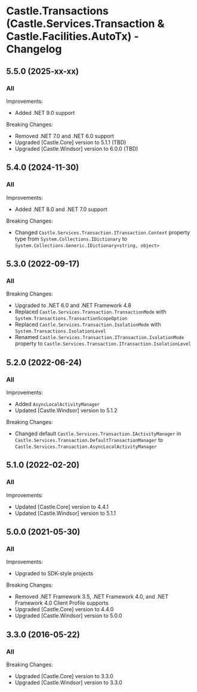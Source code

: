 # Castle.Transactions (Castle.Services.Transaction &amp; Castle.Facilities.AutoTx) - Changelog

## 5.5.0 (2025-xx-xx)
### All

Improvements:
- Added .NET 9.0 support

Breaking Changes:
- Removed .NET 7.0 and .NET 6.0 support
- Upgraded [Castle.Core] version to 5.1.1 (TBD)
- Upgraded [Castle.Windsor] version to 6.0.0 (TBD)


## 5.4.0 (2024-11-30)
### All

Improvements:
- Added .NET 8.0 and .NET 7.0 support

Breaking Changes:
- Changed ```Castle.Services.Transaction.ITransaction.Context``` property type from ```System.Collections.IDictionary``` to ```System.Collections.Generic.IDictionary<string, object>```


## 5.3.0 (2022-09-17)

### All

Breaking Changes:
- Upgraded to .NET 6.0 and .NET Framework 4.8
- Replaced ```Castle.Services.Transaction.TransactionMode``` with ```System.Transactions.TransactionScopeOption```
- Replaced ```Castle.Services.Transaction.IsolationMode``` with ```System.Transactions.IsolationLevel```
- Renamed ```Castle.Services.Transaction.ITransaction.IsolationMode``` property to ```Castle.Services.Transaction.ITransaction.IsolationLevel```


## 5.2.0 (2022-06-24)

### All

Improvements:
- Added ```AsyncLocalActivityManager```
- Updated [Castle.Windsor] version to 5.1.2

Breaking Changes:
- Changed default ```Castle.Services.Transaction.IActivityManager``` in ```Castle.Services.Transaction.DefaultTransactionManager``` to ```Castle.Services.Transaction.AsyncLocalActivityManager```


## 5.1.0 (2022-02-20)

### All

Improvements:
- Updated [Castle.Core] version to 4.4.1
- Updated [Castle.Windsor] version to 5.1.1


## 5.0.0 (2021-05-30)

### All

Improvements:
- Upgraded to SDK-style projects

Breaking Changes:
- Removed .NET Framework 3.5, .NET Framework 4.0, and .NET Framework 4.0 Client Profile supports
- Upgraded [Castle.Core] version to 4.4.0
- Upgraded [Castle.Windsor] version to 5.0.0


## 3.3.0 (2016-05-22)

### All

Breaking Changes:
- Upgraded [Castle.Core] version to 3.3.0
- Upgraded [Castle.Windsor] version to 3.3.0
